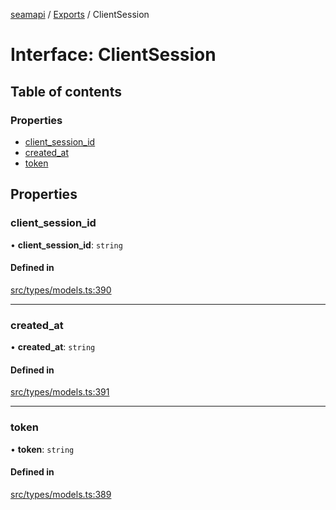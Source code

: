 [seamapi](../README.md) / [Exports](../modules.md) / ClientSession

# Interface: ClientSession

## Table of contents

### Properties

- [client\_session\_id](ClientSession.md#client_session_id)
- [created\_at](ClientSession.md#created_at)
- [token](ClientSession.md#token)

## Properties

### client\_session\_id

• **client\_session\_id**: `string`

#### Defined in

[src/types/models.ts:390](https://github.com/seamapi/javascript/blob/main/src/types/models.ts#L390)

___

### created\_at

• **created\_at**: `string`

#### Defined in

[src/types/models.ts:391](https://github.com/seamapi/javascript/blob/main/src/types/models.ts#L391)

___

### token

• **token**: `string`

#### Defined in

[src/types/models.ts:389](https://github.com/seamapi/javascript/blob/main/src/types/models.ts#L389)
